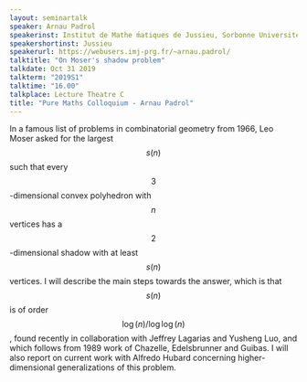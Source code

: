 ```yaml
---
layout: seminartalk
speaker: Arnau Padrol
speakerinst: Institut de Mathe ́matiques de Jussieu, Sorbonne Universite ́
speakershortinst: Jussieu
speakerurl: https://webusers.imj-prg.fr/~arnau.padrol/
talktitle: "On Moser's shadow problem"
talkdate: Oct 31 2019
talkterm: "2019S1"
talktime: "16.00"
talkplace: Lecture Theatre C
title: "Pure Maths Colloquium - Arnau Padrol"
---
```


 In a famous list of problems in combinatorial geometry from 1966, Leo Moser asked for the largest $$s(n)$$ such that every $$3$$-dimensional convex polyhedron with $$n$$ vertices has a $$2$$-dimensional shadow with at least $$s(n)$$ vertices. I will describe the main steps towards the answer, which is that $$s(n)$$ is of order 
 $$\log(n)/\log\log(n)$$, found recently in collaboration with Jeffrey Lagarias and Yusheng Luo, and which follows from 1989 work of Chazelle, Edelsbrunner and Guibas. I will also report on current work with Alfredo Hubard concerning higher-dimensional generalizations of this problem.      